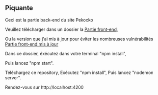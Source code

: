 ## Piquante


Ceci est la partie back-end du site Pekocko


Veuillez télécharger dans un dossier la [Partie front-end](https://github.com/OpenClassrooms-Student-Center/dwj-projet6.git),

Ou la version que j'ai mis à jour pour éviter les nombreuses vulnérabilités [Partie front-end mis à jour]()

Dans ce dossier, éxécutez dans votre terminal "npm install",

Puis lancez "npm start".


Téléchargez ce repository,
Exécutez "npm install",
Puis lancez "nodemon server".


Rendez-vous sur http://localhost:4200
